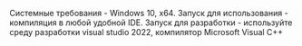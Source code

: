 Системные требования - Windows 10, x64.
Запуск для использования - компиляция в любой удобной IDE.
Запуск для разработки - используйте среду разработки visual studio 2022, компилятор Microsoft Visual C++
